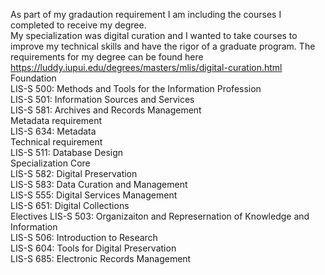 As part of my gradaution requirement I am including the courses I completed to receive my degree.  
My specialization was digital curation and I wanted to take courses to improve my technical skills and have the rigor of a graduate program. The requirements for my degree can be found here https://luddy.iupui.edu/degrees/masters/mlis/digital-curation.html
Foundation  
LIS-S 500: Methods and Tools for the Information Profession  
LIS-S 501: Information Sources and Services  
LIS-S 581: Archives and Records Management  
Metadata requirement  
LIS-S 634: Metadata  
Technical requirement  
LIS-S 511: Database Design  
Specialization Core  
LIS-S 582: Digital Preservation  
LIS-S 583: Data Curation and Management  
LIS-S 555: Digital Services Management  
LIS-S 651: Digital Collections  
Electives 
LIS-S 503: Organizaiton and Represernation of Knowledge and Information  
LIS-S 506: Introduction to Research  
LIS-S 604: Tools for Digital Preservation  
LIS-S 685: Electronic Records Management 